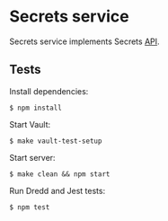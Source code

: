 # Secrets service

Secrets service implements Secrets [API](../API.md).

## Tests

Install dependencies:

    $ npm install

Start Vault:

    $ make vault-test-setup

Start server:

    $ make clean && npm start

Run Dredd and Jest tests:

    $ npm test
